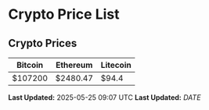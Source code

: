 # Crypto Price List

## Crypto Prices
| Bitcoin | Ethereum | Litecoin |
| ------- | -------- | -------- |
| $107200 | $2480.47 | $94.4 |
**Last Updated:** 2025-05-25 09:07 UTC
**Last Updated:** $DATE$
